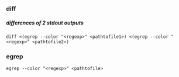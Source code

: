 ### diff

##### differences of 2 stdout outputs
```
diff <(egrep --color "<regexp>" <pathtofile1>) <(egrep --color "<regexp>" <pathtofile2>)
```


### egrep

```
egrep --color "<regexp>" <pathtofile>
```

